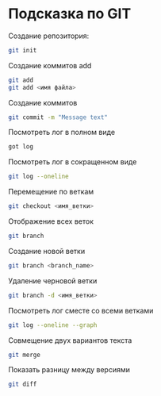 # Подсказка по GIT

Создание репозитория:
```sh
git init
```

Создание коммитов add
```sh
git add
git add <имя файла>
```

Создание коммитов
```sh
git commit -m "Message text"
```

Посмотреть лог в полном виде
```sh
got log
```

Посмотреть лог в сокращенном виде
```sh
git log --oneline
```

Перемещение по веткам
```sh
git checkout <имя_ветки>
```

Отображение всех веток
```sh
git branch
```

Создание новой ветки
```sh
git branch <branch_name>
```

Удаление черновой ветки
```sh
git branch -d <имя_ветки>
```

Посмотреть лог сместе со всеми ветками
```sh
git log --oneline --graph
```

Совмещение двух вариантов текста
```sh
git merge
```

Показать разницу между версиями
```sh
git diff
```
